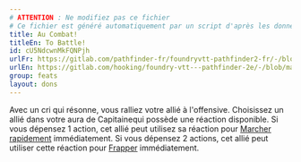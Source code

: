 ```yaml
---
# ATTENTION : Ne modifiez pas ce fichier
# Ce fichier est généré automatiquement par un script d'après les données du module Foundry VTT officiel et de sa traduction
title: Au Combat!
titleEn: To Battle!
id: cU5NdcwnMkFQNPjh
urlFr: https://gitlab.com/pathfinder-fr/foundryvtt-pathfinder2-fr/-/blob/master/data/feats/cU5NdcwnMkFQNPjh.htm
urlEn: https://gitlab.com/hooking/foundry-vtt---pathfinder-2e/-/blob/master/packs/data/feats.db/to-battle.json
group: feats
layout: dons
---
```

Avec un cri qui résonne, vous ralliez votre allié à l'offensive. Choisissez un allié dans votre aura de Capitainequi possède une réaction disponible. Si vous dépensez 1 action, cet allié peut utilisez sa réaction pour [Marcher rapidement](../actions/marcher-rapidement.md) immédiatement. Si vous dépensez 2 actions, cet allié peut utiliser cette réaction pour [Frapper](../actions/frapper.md) immédiatement.


